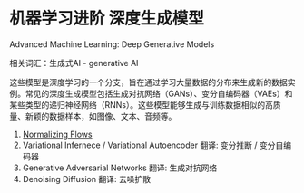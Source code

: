 # 机器学习进阶 深度生成模型

Advanced Machine Learning: Deep Generative Models

相关词汇：生成式AI - generative AI

这些模型是深度学习的一个分支，旨在通过学习大量数据的分布来生成新的数据实例。常见的深度生成模型包括生成对抗网络（GANs）、变分自编码器（VAEs）和某些类型的递归神经网络（RNNs）。这些模型能够生成与训练数据相似的高质量、新颖的数据样本，如图像、文本、音频等。

1. [Normalizing Flows](Normalizing_Flows.md)
2. Variational Infernece / Variational Autoencoder 翻译: 变分推断 / 变分自编码器
3. Generative Adversarial Networks 翻译: 生成对抗网络
4. Denoising Diffusion 翻译: 去噪扩散